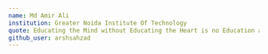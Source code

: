 ```yaml
---
name: Md Amir Ali
institution: Greater Noida Institute Of Technology
quote: Educating the Mind without Educating the Heart is no Education at All.
github_user: arshsahzad
---
```

